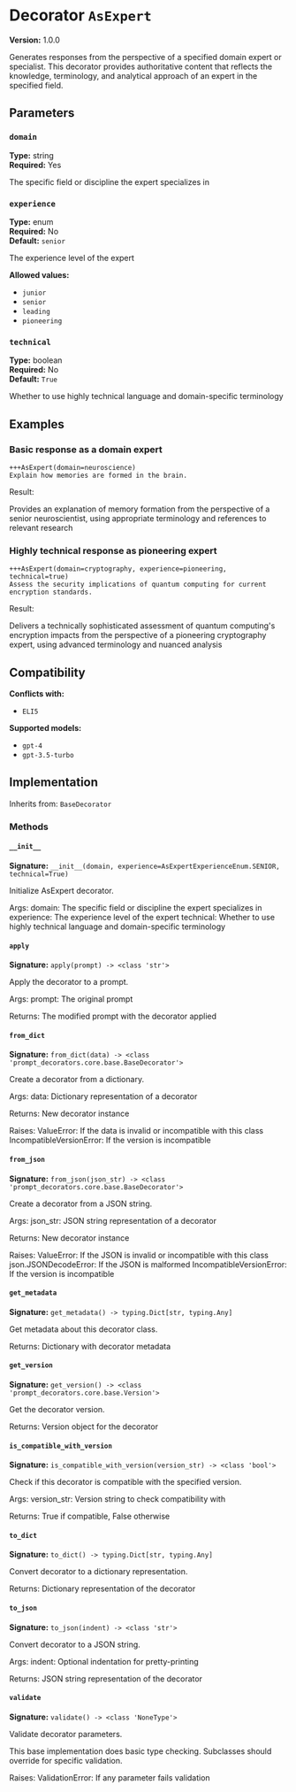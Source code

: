 # Decorator `AsExpert`

**Version:** 1.0.0

Generates responses from the perspective of a specified domain expert or specialist. This decorator provides authoritative content that reflects the knowledge, terminology, and analytical approach of an expert in the specified field.

## Parameters

### `domain`

**Type:** string  
**Required:** Yes  

The specific field or discipline the expert specializes in

### `experience`

**Type:** enum  
**Required:** No  
**Default:** `senior`  

The experience level of the expert

**Allowed values:**

- `junior`
- `senior`
- `leading`
- `pioneering`

### `technical`

**Type:** boolean  
**Required:** No  
**Default:** `True`  

Whether to use highly technical language and domain-specific terminology

## Examples

### Basic response as a domain expert

```
+++AsExpert(domain=neuroscience)
Explain how memories are formed in the brain.
```

Result:

Provides an explanation of memory formation from the perspective of a senior neuroscientist, using appropriate terminology and references to relevant research

### Highly technical response as pioneering expert

```
+++AsExpert(domain=cryptography, experience=pioneering, technical=true)
Assess the security implications of quantum computing for current encryption standards.
```

Result:

Delivers a technically sophisticated assessment of quantum computing's encryption impacts from the perspective of a pioneering cryptography expert, using advanced terminology and nuanced analysis

## Compatibility

**Conflicts with:**

- `ELI5`

**Supported models:**

- `gpt-4`
- `gpt-3.5-turbo`

## Implementation

Inherits from: `BaseDecorator`

### Methods

#### `__init__`

**Signature:** `__init__(domain, experience=AsExpertExperienceEnum.SENIOR, technical=True)`

Initialize AsExpert decorator.

Args:
    domain: The specific field or discipline the expert specializes in
    experience: The experience level of the expert
    technical: Whether to use highly technical language and domain-specific terminology

#### `apply`

**Signature:** `apply(prompt) -> <class 'str'>`

Apply the decorator to a prompt.

Args:
    prompt: The original prompt
    
Returns:
    The modified prompt with the decorator applied

#### `from_dict`

**Signature:** `from_dict(data) -> <class 'prompt_decorators.core.base.BaseDecorator'>`

Create a decorator from a dictionary.

Args:
    data: Dictionary representation of a decorator
    
Returns:
    New decorator instance
    
Raises:
    ValueError: If the data is invalid or incompatible with this class
    IncompatibleVersionError: If the version is incompatible

#### `from_json`

**Signature:** `from_json(json_str) -> <class 'prompt_decorators.core.base.BaseDecorator'>`

Create a decorator from a JSON string.

Args:
    json_str: JSON string representation of a decorator
    
Returns:
    New decorator instance
    
Raises:
    ValueError: If the JSON is invalid or incompatible with this class
    json.JSONDecodeError: If the JSON is malformed
    IncompatibleVersionError: If the version is incompatible

#### `get_metadata`

**Signature:** `get_metadata() -> typing.Dict[str, typing.Any]`

Get metadata about this decorator class.

Returns:
    Dictionary with decorator metadata

#### `get_version`

**Signature:** `get_version() -> <class 'prompt_decorators.core.base.Version'>`

Get the decorator version.

Returns:
    Version object for the decorator

#### `is_compatible_with_version`

**Signature:** `is_compatible_with_version(version_str) -> <class 'bool'>`

Check if this decorator is compatible with the specified version.

Args:
    version_str: Version string to check compatibility with
    
Returns:
    True if compatible, False otherwise

#### `to_dict`

**Signature:** `to_dict() -> typing.Dict[str, typing.Any]`

Convert decorator to a dictionary representation.

Returns:
    Dictionary representation of the decorator

#### `to_json`

**Signature:** `to_json(indent) -> <class 'str'>`

Convert decorator to a JSON string.

Args:
    indent: Optional indentation for pretty-printing
    
Returns:
    JSON string representation of the decorator

#### `validate`

**Signature:** `validate() -> <class 'NoneType'>`

Validate decorator parameters.

This base implementation does basic type checking.
Subclasses should override for specific validation.

Raises:
    ValidationError: If any parameter fails validation

